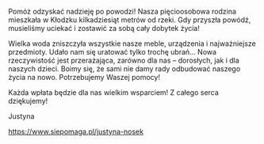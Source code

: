 Pomóż odzyskać nadzieję po powodzi!
Nasza pięcioosobowa rodzina mieszkała w Kłodzku kilkadziesiąt metrów od rzeki. Gdy przyszła powódź, musieliśmy uciekać i zostawić za sobą cały dobytek życia!

Wielka woda zniszczyła wszystkie nasze meble, urządzenia i najważniejsze przedmioty. Udało nam się uratować tylko trochę ubrań… Nowa rzeczywistość jest przerażająca, zarówno dla nas – dorosłych, jak i dla naszych dzieci. Boimy się, że sami nie damy rady odbudować naszego życia na nowo. Potrzebujemy Waszej pomocy!

Każda wpłata będzie dla nas wielkim wsparciem! Z całego serca dziękujemy!

Justyna

 https://www.siepomaga.pl/justyna-nosek

